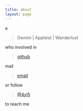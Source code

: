 ```yaml
---
title: about
layout: page
---
```


a

> Gemini | Appleist | Wanderlust

who involved in 

> [github](https://github.com/4yl5)

mail 

> [email](n/a)

or follow 

> [@4yl5](https://twitter.com/4yl5)

to reach me
